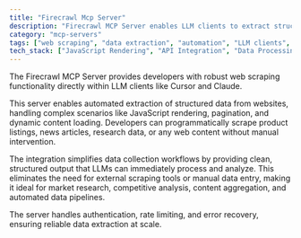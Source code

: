 ```yaml
---
title: "Firecrawl Mcp Server"
description: "Firecrawl MCP Server enables LLM clients to extract structured data from websites through powerful web scraping capabilities."
category: "mcp-servers"
tags: ["web scraping", "data extraction", "automation", "LLM clients", "dynamic content"]
tech_stack: ["JavaScript Rendering", "API Integration", "Data Processing", "Error Recovery", "Rate Limiting"]
---
```


The Firecrawl MCP Server provides developers with robust web scraping functionality directly within LLM clients like Cursor and Claude. 

This server enables automated extraction of structured data from websites, handling complex scenarios like JavaScript rendering, pagination, and dynamic content loading. Developers can programmatically scrape product listings, news articles, research data, or any web content without manual intervention.

The integration simplifies data collection workflows by providing clean, structured output that LLMs can immediately process and analyze. This eliminates the need for external scraping tools or manual data entry, making it ideal for market research, competitive analysis, content aggregation, and automated data pipelines.

The server handles authentication, rate limiting, and error recovery, ensuring reliable data extraction at scale.